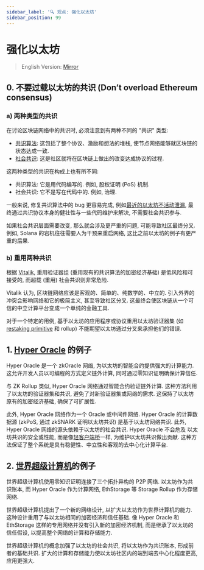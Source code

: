 ```yaml
---
sidebar_label: '🔍 观点: 强化以太坊'
sidebar_position: 99
---
```


# 强化以太坊

> English Version: [Mirror](https://mirror.xyz/hyperoracleblog.eth/n3c8QsNLCAPFqc5jisYV9zEtTCrxV3gjDFglNhiee94)

## 0. 不要过载以太坊的共识 (Don’t overload Ethereum consensus)

### a) 两种类型的共识

在讨论区块链网络中的共识时, 必须注意到有两种不同的 "共识" 类型:

- [共识算法](https://ethereum.org/en/developers/docs/consensus-mechanisms/#what-is-a-consensus-mechanism): 这包括了整个协议、激励和想法的堆栈, 使节点网络能够就区块链的状态达成一致.
- [社会共识](https://celestia.org/glossary/social-consensus/#:~:text=Social%20consensus%20is%20process,to%20attacks%20and%20network%20outages): 这是社区就将在区块链上做出的改变达成协议的过程.

这两种类型的共识在构成上也有所不同:

- 共识算法: 它是用代码编写的. 例如, 股权证明 (PoS) 机制.
- 社会共识: 它不是写在代码中的. 例如, 治理.

一般来说, 修复共识算法中的 bug 更容易完成, 例如[最近的以太坊不活动泄漏](https://www.proofoftrack.xyz/i/122110196/discussions-on-recent-inactivity-leaks), 最终通过共识协议本身的健壮性与一些代码维护来解决, 不需要社会共识参与.

如果社会共识层面需要改变, 那么就会涉及更严重的问题, 可能导致社区最终分叉. 例如, Solana 的宕机往往需要人为干预来重启网络, 这比之前以太坊的例子有更严重的后果.

### **b) 重用两种共识**

根据 [Vitalik](https://vitalik.ca/general/2023/05/21/dont_overload.html), 重用验证器组 (重用现有的共识算法的加密经济基础) 是低风险和可接受的, 而超载 (重用) 社会共识则非常危险.

Vitalik 认为, 区块链网络应该是客观的、简单的、纯数学的、中立的. 引入外界的冲突会影响网络和它的极简主义, 甚至导致社区分叉. 这最终会使区块链从一个可信的中立计算平台变成一个单纯的金融工具.

对于一个特定的用例, 基于以太坊的应用程序或协议重用以太坊验证器集 (如 [restaking primitive](https://twitter.com/sreeramkannan/status/1660388931622563840) 和 rollup) 不能期望以太坊通过分叉来承担他们的错误.

## 1. [Hyper Oracle](https://mirror.xyz/hyperoracleblog.eth/qbefsToFgFxBZBocwlkX-HXbpeUzZiv2UB5CmxcaFTM) 的例子

Hyper Oracle 是一个 zkOracle 网络, 为以太坊的智能合约提供强大的计算能力. 这允许开发人员以可编程的方式定义链外计算, 同时通过零知识证明确保计算信任.

与 ZK Rollup 类似, Hyper Oracle 网络通过智能合约验证链外计算. 这种方法利用了以太坊的验证器集和共识, 避免了对新验证器集或网络的需求. 这保持了以太坊原有的加密经济基础, 确保了可扩展性.

此外, Hyper Oracle 网络作为一个 Oracle 或中间件网络. Hyper Oracle 的计算数据源 (zkPoS, 通过 zkSNARK 证明以太坊共识) 是基于以太坊网络共识. 此外, Hyper Oracle 网络的源头依赖于以太坊的社会共识. Hyper Oracle 不会危及 以太坊共识的安全或性能, 而是像[轻客户端桥](https://ethresear.ch/t/don-t-overload-ethereum-s-consensus-a-light-client-bridge-perspective/15667)一样, 为维护以太坊共识做出贡献. 这种方法保证了整个系统是具有稳健性、中立性和客观的去中心化计算平台.

## 2. [世界超级计算机](https://ethresear.ch/t/towards-world-supercomputer/15487)的例子

世界超级计算机使用零知识证明连接了三个拓扑异构的 P2P 网络. 以太坊作为共识账本, 而 Hyper Oracle 作为计算网络, EthStorage 等 Storage Rollup 作为存储网络.

世界超级计算机提出了一个新的网络设计, 以扩大以太坊作为世界计算机的能力. 这种设计重用了与以太坊相同的加密经济和信任基础. 像 Hyper Oracle 和 EthStorage 这样的专用网络并没有引入新的加密经济机制, 而是继承了以太坊的信任假设, 以提高整个网络的计算和存储能力.

世界超级计算机的概念加强了以太坊的社会共识, 将以太坊作为共识账本, 形成前者的基础共识. 扩大的计算和存储能力使以太坊社区内的端到端去中心化程度更高, 应用更强大.
